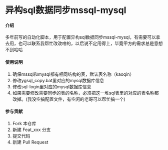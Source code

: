 # 异构sql数据同步mssql-mysql

#### 介绍

多年前写的自动化脚本，用于配置异构sql数据同步mssql-mysql，有需要可以拿去用，也可以联系我帮忙改改啥的，以后说不定用得上，毕竟甲方的需求总是意想不到哈哈
#### 使用说明

1.  确保mssql和mysql都有相同结构的表，默认表名称（kaoqin）
2.  修改ygsql_copy.bat里对应的mysql数据库信息
3.  修改sql-login里对应的mysql数据库信息
4.  如果需要修改需要同步的表的名称，必须把这一堆sql表里的对应的表名称都改掉。(我没空搞配置文件，有空闲的老哥可以帮忙搞一个)

#### 参与贡献

1.  Fork 本仓库
2.  新建 Feat_xxx 分支
3.  提交代码
4.  新建 Pull Request
